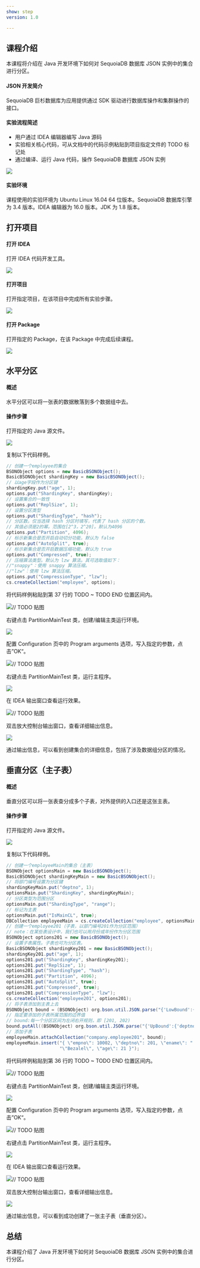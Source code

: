 ```yaml
---
show: step
version: 1.0

---
```


## 课程介绍

本课程将介绍在 Java 开发环境下如何对 SequoiaDB 数据库 JSON 实例中的集合进行分区。

#### JSON 开发简介

SequoiaDB 巨杉数据库为应用提供通过 SDK 驱动进行数据库操作和集群操作的接口。

#### 实验流程简述

- 用户通过 IDEA 编辑器编写 Java 源码
- 实验相关核心代码，可从文档中的代码示例粘贴到项目指定文件的 TODO 标记处
- 通过编译、运行 Java 代码，操作 SequoiaDB 数据库 JSON 实例

![](https://doc.shiyanlou.com/courses/1736/1207281/7b1731fc121e3b460dcd9841eb0218a6-0)

#### 实验环境

课程使用的实验环境为 Ubuntu Linux 16.04 64 位版本。SequoiaDB 数据库引擎为 3.4 版本。IDEA 编辑器为 16.0 版本。JDK 为 1.8 版本。

## 打开项目

#### 打开 IDEA

打开 IDEA 代码开发工具。

![](https://doc.shiyanlou.com/courses/1736/1207281/06650396616c742995bb63fcf933fac5-0)

#### 打开项目

打开指定项目，在该项目中完成所有实验步骤。

![](https://doc.shiyanlou.com/courses/1736/1207281/9f17386c8098e8f4e46634f208fcd36b-0)

#### 打开 Package

打开指定的 Package，在该 Package 中完成后续课程。

![](https://doc.shiyanlou.com/courses/1736/1207281/cf8b0700bc40d2f220cb73f9f39700cd-0)

## 水平分区

#### 概述

水平分区可以将一张表的数据散落到多个数据组中去。

#### 操作步骤

打开指定的 Java 源文件。

![](https://doc.shiyanlou.com/courses/1736/1207281/0ed83b48c2bf3e62388a2e0135d17857-0)

复制以下代码样例。

```java
// 创建一个employee的集合
BSONObject options = new BasicBSONObject();
BasicBSONObject shardingKey = new BasicBSONObject();
// 以age字段作为分区键
shardingKey.put("age", 1);
options.put("ShardingKey", shardingKey);
// 设置集合的一致性
options.put("ReplSize", 1);
// 设置分区类型
options.put("ShardingType", "hash");
// 分区数。仅当选择 hash 分区时填写，代表了 hash 分区的个数。
// 其值必须是2的幂。范围在[2^3，2^20]。默认为4096
options.put("Partition", 4096);
// 标示新集合是否开启自动切分功能，默认为 false
options.put("AutoSplit", true);
// 标示新集合是否开启数据压缩功能，默认为 true
options.put("Compressed", true);
// 压缩算法类型。默认为 lzw 算法。其可选取值如下：
//"snappy"：使用 snappy 算法压缩。
//"lzw"：使用 lzw 算法压缩。
options.put("CompressionType", "lzw");
cs.createCollection("employee", options);
```

将代码样例粘贴到第 37 行的 TODO ~ TODO END 位置区间内。

![// TODO 贴图](https://doc.shiyanlou.com/courses/1736/1207281/59a894da9149e308f4dcf0d0cba52470-0)

右键点击 PartitionMainTest 类，创建/编辑主类运行环境。

![](https://doc.shiyanlou.com/courses/1736/1207281/278866f798cc5c4e85448e2e7c0b440f-0)

配置 Configuration 页中的 Program arguments 选项，写入指定的参数，点击”OK“。

![// TODO 贴图](https://doc.shiyanlou.com/courses/1736/1207281/4d4217cc728197b5bec8e288f0b311c2-0) 

右键点击 PartitionMainTest 类，运行主程序。

![](https://doc.shiyanlou.com/courses/1736/1207281/5cfa14db36749e15b9062d66c5559ff4-0)

在 IDEA 输出窗口查看运行效果。

![// TODO 贴图](https://doc.shiyanlou.com/courses/1736/1207281/cd6f31fc46502a9df479ec4fa510f1da-0)

双击放大控制台输出窗口，查看详细输出信息。

![](https://doc.shiyanlou.com/courses/1736/1207281/0d88bb1f1d4bdeab40e4b74755853d5b-0)

通过输出信息，可以看到创建集合的详细信息，包括了涉及数据组分区的情况。

## 垂直分区（主子表）

#### 概述

垂直分区可以将一张表查分成多个子表，对外提供的入口还是这张主表。

#### 操作步骤

打开指定的 Java 源文件。

![](https://doc.shiyanlou.com/courses/1736/1207281/88e14a9d3e73b76d88c849134f4ed13a-0)

复制以下代码样例。

```java
// 创建一个employeeMain的集合（主表）
BSONObject optionsMain = new BasicBSONObject();
BasicBSONObject shardingKeyMain = new BasicBSONObject();
// 将部门编号设置为分区键
shardingKeyMain.put("deptno", 1);
optionsMain.put("ShardingKey", shardingKeyMain);
// 分区类型为范围分区
optionsMain.put("ShardingType", "range");
// 标记为主表
optionsMain.put("IsMainCL", true);
DBCollection employeeMain = cs.createCollection("employee", optionsMain);
// 创建一个employee201（子表，以部门编号201作为分区范围）
// note：在某些表设计中，我们也可以用月份或年份作为分区范围
BSONObject options201 = new BasicBSONObject();
// 设置子表属性。子表也可为分区表。
BasicBSONObject shardingKey201 = new BasicBSONObject();
shardingKey201.put("age", 1);
options201.put("ShardingKey", shardingKey201);
options201.put("ReplSize", 1);
options201.put("ShardingType", "hash");
options201.put("Partition", 4096);
options201.put("AutoSplit", true);
options201.put("Compressed", true);
options201.put("CompressionType", "lzw");
cs.createCollection("employee201", options201);
// 将子表添加到主表上去
BSONObject bound = (BSONObject) org.bson.util.JSON.parse("{'LowBound':{'deptno':201}}");
// 指定要添加的子表所属范围的边界值
// bound:每一个分区区间为左闭右开规则，即 [201, 202)
bound.putAll((BSONObject) org.bson.util.JSON.parse("{'UpBound':{'deptno':202}}"));
// 添加子表
employeeMain.attachCollection("company.employee201", bound);
employeeMain.insert("{ \"empno\": 10002, \"deptno\": 201, \"ename\": " +
                    "\"Bezalel\", \"age\": 21 }");
```

将代码样例粘贴到第 36 行的 TODO ~ TODO END 位置区间内。

![// TODO 贴图](https://doc.shiyanlou.com/courses/1736/1207281/71575ec31af0cd190d8e4335b6605441-0)

右键点击 PartitionMainTest 类，创建/编辑主类运行环境。

![](https://doc.shiyanlou.com/courses/1736/1207281/278866f798cc5c4e85448e2e7c0b440f-0)

配置 Configuration 页中的 Program arguments 选项，写入指定的参数，点击”OK“。

![// TODO 贴图](https://doc.shiyanlou.com/courses/1736/1207281/e90c5a16997947877d90dc48958577f2-0) 

右键点击 PartitionMainTest 类，运行主程序。

![](https://doc.shiyanlou.com/courses/1736/1207281/5cfa14db36749e15b9062d66c5559ff4-0)

在 IDEA 输出窗口查看运行效果。

![// TODO 贴图](https://doc.shiyanlou.com/courses/1736/1207281/cd6f31fc46502a9df479ec4fa510f1da-0)

双击放大控制台输出窗口，查看详细输出信息。

![](https://doc.shiyanlou.com/courses/1736/1207281/01c7f6fc1606b6c9553a5a95a0145467-0)

通过输出信息，可以看到成功创建了一张主子表（垂直分区）。



## 总结

本课程介绍了 Java 开发环境下如何对 SequoiaDB 数据库 JSON 实例中的集合进行分区。
